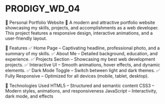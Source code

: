 # PRODIGY_WD_04

🌟 Personal Portfolio Website
🚀 A modern and attractive portfolio website showcasing my skills, projects, and accomplishments as a web developer. This project features a responsive design, interactive animations, and a user-friendly layout.

🔹 Features
✅ Home Page – Captivating headline, professional photo, and a summary of my skills.
✅ About Me – Detailed background, education, and experience.
✅ Projects Section – Showcasing my best web development projects.
✅ Interactive UI – Smooth animations, hover effects, and dynamic elements.
✅ Dark Mode Toggle – Switch between light and dark themes.
✅ Fully Responsive – Optimized for all devices (mobile, tablet, desktop).

🔹 Technologies Used
HTML5 – Structured and semantic content
CSS3 – Modern styles, animations, and responsiveness
JavaScript – Interactivity, dark mode, and effects
